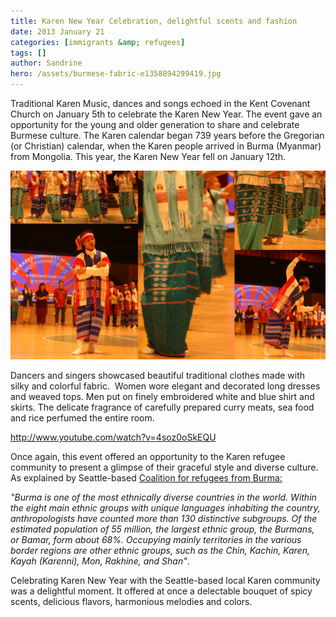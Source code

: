 ```yaml
---
title: Karen New Year Celebration, delightful scents and fashion
date: 2013 January 21
categories: [immigrants &amp; refugees]
tags: []
author: Sandrine
hero: /assets/burmese-fabric-e1358894299419.jpg
---
```

Traditional Karen Music, dances and songs echoed in the Kent Covenant Church on January 5th to celebrate the Karen New Year. The event gave an opportunity for the young and older generation to share and celebrate Burmese culture. The Karen calendar began 739 years before the Gregorian (or Christian) calendar, when the Karen people arrived in Burma (Myanmar) from Mongolia. This year, the Karen New Year fell on January 12th.

[![Traditional Fashion from Burma](/assets/burmese-fabric.jpg?w=470)](http://musesseattle.files.wordpress.com/2013/01/burmese-fabric.jpg)

Dancers and singers showcased beautiful traditional clothes made with silky and colorful fabric.  Women wore elegant and decorated long dresses and weaved tops. Men put on finely embroidered white and blue shirt and skirts. The delicate fragrance of carefully prepared curry meats, sea food and rice perfumed the entire room.

http://www.youtube.com/watch?v=4soz0oSkEQU

Once again, this event offered an opportunity to the Karen refugee community to present a glimpse of their graceful style and diverse culture. As explained by Seattle-based [Coalition for refugees from Burma:](http://www.allburmarefugees.org/ethnic-diversity)

_"Burma is one of the most ethnically diverse countries in the world. Within the eight main ethnic groups with unique languages inhabiting the country, anthropologists have counted more than 130 distinctive subgroups. Of the estimated population of 55 million, the largest ethnic group, the Burmans, or Bamar, form about 68%. Occupying mainly territories in the various border regions are other ethnic groups, such as the Chin, Kachin, Karen, Kayah (Karenni), Mon, Rakhine, and Shan"_.

Celebrating Karen New Year with the Seattle-based local Karen community was a delightful moment. It offered at once a delectable bouquet of spicy scents, delicious flavors, harmonious melodies and colors.
